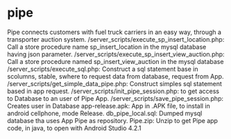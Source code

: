 # pipe
Pipe connects customers with fuel truck carriers in an easy way, through a transporter auction system.
/server_scripts/execute_sp_insert_location.php: Call a store procedure name sp_insert_location in the mysql database having json parameter.
/server_scripts/execute_sp_insert_view_auction.php: Call a store procedure named sp_insert_view_auction in the mysql database
/server_scripts/execute_sql.php:  Construct a sql statement base in scolumns, stable, swhere to request data from database, request from App.
/server_scripts/get_simple_data_pipe.php: Construct simples sql statement based in app request.
/server_scripts/init_pipe_session.php: to get access to Database to an user of Pipe App.
/server_scripts/save_pipe_session.php: Creates user in Database
app-release.apk: App in .APK file, to install in android cellphone, mode Release.
db_pipe_local.sql: Dumped mysql database tha uses App Pipe as repository.
Pipe.zip: Unzip to get Pipe app code, in java, to open with Android Studio 4.2.1

